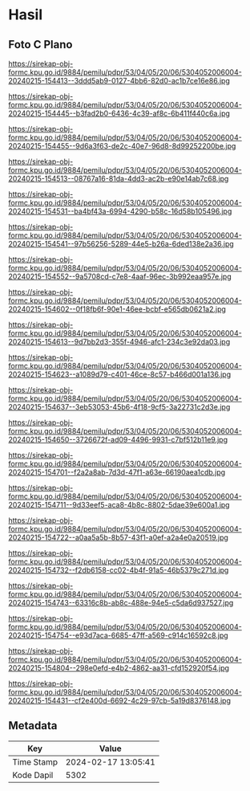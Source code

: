 # Hasil

## Foto C Plano

https://sirekap-obj-formc.kpu.go.id/9884/pemilu/pdpr/53/04/05/20/06/5304052006004-20240215-154413--3ddd5ab9-0127-4bb6-82d0-ac1b7ce16e86.jpg

https://sirekap-obj-formc.kpu.go.id/9884/pemilu/pdpr/53/04/05/20/06/5304052006004-20240215-154445--b3fad2b0-6436-4c39-af8c-6b411f440c6a.jpg

https://sirekap-obj-formc.kpu.go.id/9884/pemilu/pdpr/53/04/05/20/06/5304052006004-20240215-154455--9d6a3f63-de2c-40e7-96d8-8d99252200be.jpg

https://sirekap-obj-formc.kpu.go.id/9884/pemilu/pdpr/53/04/05/20/06/5304052006004-20240215-154513--08767a16-81da-4dd3-ac2b-e90e14ab7c68.jpg

https://sirekap-obj-formc.kpu.go.id/9884/pemilu/pdpr/53/04/05/20/06/5304052006004-20240215-154531--ba4bf43a-6994-4290-b58c-16d58b105496.jpg

https://sirekap-obj-formc.kpu.go.id/9884/pemilu/pdpr/53/04/05/20/06/5304052006004-20240215-154541--97b56256-5289-44e5-b26a-6ded138e2a36.jpg

https://sirekap-obj-formc.kpu.go.id/9884/pemilu/pdpr/53/04/05/20/06/5304052006004-20240215-154552--9a5708cd-c7e8-4aaf-96ec-3b992eaa957e.jpg

https://sirekap-obj-formc.kpu.go.id/9884/pemilu/pdpr/53/04/05/20/06/5304052006004-20240215-154602--0f18fb6f-90e1-46ee-bcbf-e565db0621a2.jpg

https://sirekap-obj-formc.kpu.go.id/9884/pemilu/pdpr/53/04/05/20/06/5304052006004-20240215-154613--9d7bb2d3-355f-4946-afc1-234c3e92da03.jpg

https://sirekap-obj-formc.kpu.go.id/9884/pemilu/pdpr/53/04/05/20/06/5304052006004-20240215-154623--a1089d79-c401-46ce-8c57-b466d001a136.jpg

https://sirekap-obj-formc.kpu.go.id/9884/pemilu/pdpr/53/04/05/20/06/5304052006004-20240215-154637--3eb53053-45b6-4f18-9cf5-3a22731c2d3e.jpg

https://sirekap-obj-formc.kpu.go.id/9884/pemilu/pdpr/53/04/05/20/06/5304052006004-20240215-154650--3726672f-ad09-4496-9931-c7bf512b11e9.jpg

https://sirekap-obj-formc.kpu.go.id/9884/pemilu/pdpr/53/04/05/20/06/5304052006004-20240215-154701--f2a2a8ab-7d3d-47f1-a63e-66190aea1cdb.jpg

https://sirekap-obj-formc.kpu.go.id/9884/pemilu/pdpr/53/04/05/20/06/5304052006004-20240215-154711--9d33eef5-aca8-4b8c-8802-5dae39e600a1.jpg

https://sirekap-obj-formc.kpu.go.id/9884/pemilu/pdpr/53/04/05/20/06/5304052006004-20240215-154722--a0aa5a5b-8b57-43f1-a0ef-a2a4e0a20519.jpg

https://sirekap-obj-formc.kpu.go.id/9884/pemilu/pdpr/53/04/05/20/06/5304052006004-20240215-154732--f2db6158-cc02-4b4f-91a5-46b5379c271d.jpg

https://sirekap-obj-formc.kpu.go.id/9884/pemilu/pdpr/53/04/05/20/06/5304052006004-20240215-154743--63316c8b-ab8c-488e-94e5-c5da6d937527.jpg

https://sirekap-obj-formc.kpu.go.id/9884/pemilu/pdpr/53/04/05/20/06/5304052006004-20240215-154754--e93d7aca-6685-47ff-a569-c914c16592c8.jpg

https://sirekap-obj-formc.kpu.go.id/9884/pemilu/pdpr/53/04/05/20/06/5304052006004-20240215-154804--298e0efd-e4b2-4862-aa31-cfd152920f54.jpg

https://sirekap-obj-formc.kpu.go.id/9884/pemilu/pdpr/53/04/05/20/06/5304052006004-20240215-154431--cf2e400d-6692-4c29-97cb-5a19d8376148.jpg


## Metadata

| Key        | Value               |
| ---------- | ------------------- |
| Time Stamp | 2024-02-17 13:05:41 |
| Kode Dapil | 5302                |



